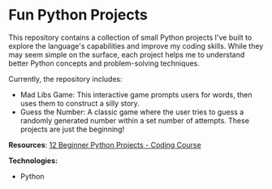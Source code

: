 # Fun Python Projects

This repository contains a collection of small Python projects I've built to explore the language's capabilities and improve my coding skills. While they may seem simple on the surface, each project helps me to understand better Python concepts and problem-solving techniques.

Currently, the repository includes:

* Mad Libs Game: This interactive game prompts users for words, then uses them to construct a silly story.
* Guess the Number: A classic game where the user tries to guess a randomly generated number within a set number of attempts.
These projects are just the beginning! 

**Resources**:
[12 Beginner Python Projects - Coding Course](https://www.youtube.com/watch?v=8ext9G7xspg&t=416s&ab_channel=freeCodeCamp.org)

**Technologies:**

* Python


